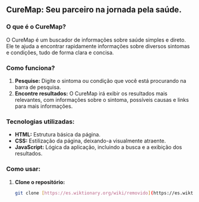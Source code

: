 ## CureMap: Seu parceiro na jornada pela saúde.

### O que é o CureMap?
O CureMap é um buscador de informações sobre saúde simples e direto. Ele te ajuda a encontrar rapidamente informações sobre diversos sintomas e condições, tudo de forma clara e concisa.

### Como funciona?
1. **Pesquise:** Digite o sintoma ou condição que você está procurando na barra de pesquisa.
2. **Encontre resultados:** O CureMap irá exibir os resultados mais relevantes, com informações sobre o sintoma, possíveis causas e links para mais informações.

### Tecnologias utilizadas:
* **HTML:** Estrutura básica da página.
* **CSS:** Estilização da página, deixando-a visualmente atraente.
* **JavaScript:** Lógica da aplicação, incluindo a busca e a exibição dos resultados.

### Como usar:
1. **Clone o repositório:**
   ```bash
   git clone [https://es.wiktionary.org/wiki/removido](https://es.wiktionary.org/wiki/removido)
